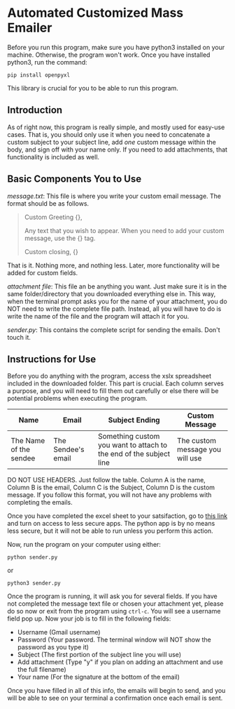 # Automated Customized Mass Emailer

Before you run this program, make sure you have python3 installed on your machine. Otherwise, the program won't work. Once you have installed python3, run the command:

	pip install openpyxl

This library is crucial for you to be able to run this program.

## Introduction

As of right now, this program is really simple, and mostly used for easy-use cases. That is, you should only use it when you need to concatenate a custom subject to your subject line, add _one_ custom message within the body, and sign off with your name only. If you need to add attachments, that functionality is included as well.

## Basic Components You to Use

*message.txt*: This file is where you write your custom email message. The format should be as follows.

> Custom Greeting {},
> 
> Any text that you wish to appear. When you need to add your custom message, use the {} tag.
> 
> Custom closing,
> {}

That is it. Nothing more, and nothing less. Later, more functionality will be added for custom fields.

*attachment file*: This file an be anything you want. Just make sure it is in the same folder/directory that you downloaded everything else in. This way, when the terminal prompt asks you for the name of your attachment, you do NOT need to write the complete file path. Instead, all you will have to do is write the name of the file and the program will attach it for you.

*sender.py*: This contains the complete script for sending the emails. Don't touch it.

## Instructions for Use

Before you do anything with the program, access the xslx spreadsheet included in the downloaded folder. This part is crucial. Each column serves a purpose, and you will need to fill them out carefully or else there will be potential problems when executing the program.

| Name                   | Email              | Subject Ending                                                     | Custom Message                  |
|------------------------|--------------------|--------------------------------------------------------------------|---------------------------------|
| The Name of the sendee | The Sendee's email | Something custom you want to attach to the end of the subject line | The custom message you will use |

DO NOT USE HEADERS. Just follow the table. Column A is the name, Column B is the email, Column C is the Subject, Column D is the custom message. If you follow this format, you will not have any problems with completing the emails.

Once you have completed the excel sheet to your satsifaction, go to [this link](https://myaccount.google.com/lesssecureapps) and turn on access to less secure apps. The python app is by no means less secure, but it will not be able to run unless you perform this action.

Now, run the program on your computer using either:

	python sender.py

or

	python3 sender.py

Once the program is running, it will ask you for several fields. If you have not completed the message text file or chosen your attachment yet, please do so now or exit from the program using `ctrl-c`. You will see a username field pop up. Now your job is to fill in the following fields:

* Username (Gmail username)
* Password (Your password. The terminal window will NOT show the password as you type it)
* Subject (The first portion of the subject line you will use)
* Add attachment (Type "y" if you plan on adding an attachment and use the full filename)
* Your name (For the signature at the bottom of the email)

Once you have filled in all of this info, the emails will begin to send, and you will be able to see on your terminal a confirmation once each email is sent.
